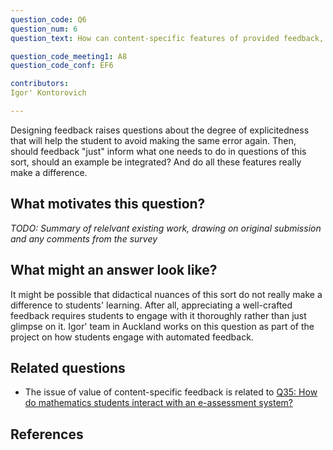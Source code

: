 ```yaml
---
question_code: Q6 
question_num: 6 
question_text: How can content-specific features of provided feedback, for instance explanations with examples versus generic explanations, support students' learning? 

question_code_meeting1: A8 
question_code_conf: EF6 

contributors: 
Igor' Kontorovich

---
```

Designing feedback raises questions about the degree of explicitedness that will help the student to avoid making the same error again. Then, should feedback "just" inform what one needs to do in questions of this sort, should an example be integrated? And do all these features really make a difference.

## What motivates this question?

*TODO: Summary of relelvant existing work, drawing on original submission and any comments from the survey*

## What might an answer look like?

It might be possible that didactical nuances of this sort do not really make a difference to students' learning. After all, appreciating a well-crafted feedback requires students to engage with it thoroughly rather than just glimpse on it. Igor' team in Auckland works on this question as part of the project on how students engage with automated feedback.

## Related questions

* The issue of value of content-specific feedback is related to [Q35: How do mathematics students interact with an e-assessment system?](Q35)

## References
